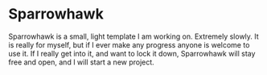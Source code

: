 # Sparrowhawk

Sparrowhawk is a small, light template I am working on. Extremely slowly. It is really for myself, but if I ever make any progress anyone is welcome to use it. If I really get into it, and want to lock it down, Sparrowhawk will stay free and open, and I will start a new project.
